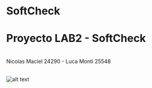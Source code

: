 # SoftCheck
# Proyecto LAB2 - SoftCheck
</br>
Nicolas Maciel 24290 - Luca Monti 25548 
</br>
</br>

![alt text](https://raw.githubusercontent.com/nicoamaciel/SoftCheck/main/presentacionSoftcheck.png)
